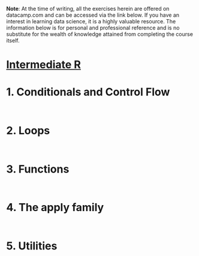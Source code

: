 **Note**: At the time of writing, all the exercises herein are offered on datacamp.com and can be accessed via the link below. If you have an interest in learning data science, it is a highly valuable resource. The information below is for personal and professional reference and is no substitute for the wealth of knowledge attained from completing the course itself.
# [Intermediate R](https://www.datacamp.com/courses/intermediate-r)

# 1. Conditionals and Control Flow

## 
```

```


# 2. Loops

## 
```

```


# 3. Functions

## 
```

```


# 4. The apply family 

## 
```

```


# 5. Utilities

## 
```

```
